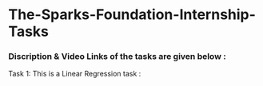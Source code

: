 # The-Sparks-Foundation-Internship-Tasks
### Discription & Video Links of the tasks are given below :

Task 1: This is a Linear Regression task : 

